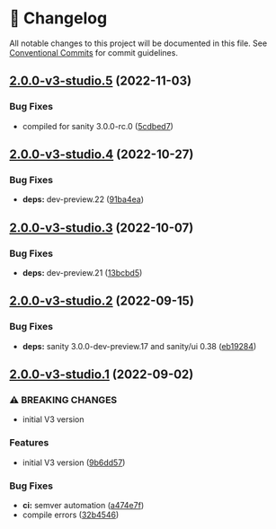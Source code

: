 <!-- markdownlint-disable --><!-- textlint-disable -->

# 📓 Changelog

All notable changes to this project will be documented in this file. See
[Conventional Commits](https://conventionalcommits.org) for commit guidelines.

## [2.0.0-v3-studio.5](https://github.com/sanity-io/sanity-plugin-dashboard-widget-netlify/compare/v2.0.0-v3-studio.4...v2.0.0-v3-studio.5) (2022-11-03)

### Bug Fixes

- compiled for sanity 3.0.0-rc.0 ([5cdbed7](https://github.com/sanity-io/sanity-plugin-dashboard-widget-netlify/commit/5cdbed7784fbbc40baf535aa06dbe10d08755838))

## [2.0.0-v3-studio.4](https://github.com/sanity-io/sanity-plugin-dashboard-widget-netlify/compare/v2.0.0-v3-studio.3...v2.0.0-v3-studio.4) (2022-10-27)

### Bug Fixes

- **deps:** dev-preview.22 ([91ba4ea](https://github.com/sanity-io/sanity-plugin-dashboard-widget-netlify/commit/91ba4eaf77c537b715d1e52ed1d17d1f3322c546))

## [2.0.0-v3-studio.3](https://github.com/sanity-io/sanity-plugin-dashboard-widget-netlify/compare/v2.0.0-v3-studio.2...v2.0.0-v3-studio.3) (2022-10-07)

### Bug Fixes

- **deps:** dev-preview.21 ([13bcbd5](https://github.com/sanity-io/sanity-plugin-dashboard-widget-netlify/commit/13bcbd5f5580704fb6fd1efb9e492bc518c86c53))

## [2.0.0-v3-studio.2](https://github.com/sanity-io/sanity-plugin-dashboard-widget-netlify/compare/v2.0.0-v3-studio.1...v2.0.0-v3-studio.2) (2022-09-15)

### Bug Fixes

- **deps:** sanity 3.0.0-dev-preview.17 and sanity/ui 0.38 ([eb19284](https://github.com/sanity-io/sanity-plugin-dashboard-widget-netlify/commit/eb192845f14ba8b8953e154596422cca0c8a3c4c))

## [2.0.0-v3-studio.1](https://github.com/sanity-io/sanity-plugin-dashboard-widget-netlify/compare/v1.3.0...v2.0.0-v3-studio.1) (2022-09-02)

### ⚠ BREAKING CHANGES

- initial V3 version

### Features

- initial V3 version ([9b6dd57](https://github.com/sanity-io/sanity-plugin-dashboard-widget-netlify/commit/9b6dd57bafecc4e0fae2cfeb6ec2f042b21226d8))

### Bug Fixes

- **ci:** semver automation ([a474e7f](https://github.com/sanity-io/sanity-plugin-dashboard-widget-netlify/commit/a474e7f9ba0e7ea005fa53dd8b2c8e674dc03a39))
- compile errors ([32b4546](https://github.com/sanity-io/sanity-plugin-dashboard-widget-netlify/commit/32b45460d1f71c74dc4a40ed6af1d8a839b5423f))
